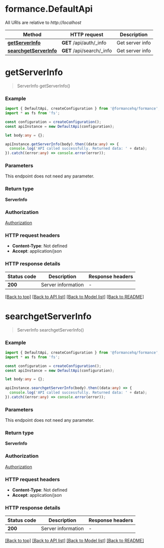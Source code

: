 # formance.DefaultApi

All URIs are relative to *http://localhost*

Method | HTTP request | Description
------------- | ------------- | -------------
[**getServerInfo**](DefaultApi.md#getServerInfo) | **GET** /api/auth/_info | Get server info
[**searchgetServerInfo**](DefaultApi.md#searchgetServerInfo) | **GET** /api/search/_info | Get server info


# **getServerInfo**
> ServerInfo getServerInfo()


### Example


```typescript
import { DefaultApi, createConfiguration } from '@formancehq/formance';
import * as fs from 'fs';

const configuration = createConfiguration();
const apiInstance = new DefaultApi(configuration);

let body:any = {};

apiInstance.getServerInfo(body).then((data:any) => {
  console.log('API called successfully. Returned data: ' + data);
}).catch((error:any) => console.error(error));
```


### Parameters
This endpoint does not need any parameter.


### Return type

**ServerInfo**

### Authorization

[Authorization](README.md#Authorization)

### HTTP request headers

 - **Content-Type**: Not defined
 - **Accept**: application/json


### HTTP response details
| Status code | Description | Response headers |
|-------------|-------------|------------------|
**200** | Server information |  -  |

[[Back to top]](#) [[Back to API list]](README.md#documentation-for-api-endpoints) [[Back to Model list]](README.md#documentation-for-models) [[Back to README]](README.md)

# **searchgetServerInfo**
> ServerInfo searchgetServerInfo()


### Example


```typescript
import { DefaultApi, createConfiguration } from '@formancehq/formance';
import * as fs from 'fs';

const configuration = createConfiguration();
const apiInstance = new DefaultApi(configuration);

let body:any = {};

apiInstance.searchgetServerInfo(body).then((data:any) => {
  console.log('API called successfully. Returned data: ' + data);
}).catch((error:any) => console.error(error));
```


### Parameters
This endpoint does not need any parameter.


### Return type

**ServerInfo**

### Authorization

[Authorization](README.md#Authorization)

### HTTP request headers

 - **Content-Type**: Not defined
 - **Accept**: application/json


### HTTP response details
| Status code | Description | Response headers |
|-------------|-------------|------------------|
**200** | Server information |  -  |

[[Back to top]](#) [[Back to API list]](README.md#documentation-for-api-endpoints) [[Back to Model list]](README.md#documentation-for-models) [[Back to README]](README.md)
